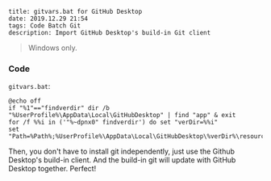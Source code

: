 ```
title: gitvars.bat for GitHub Desktop
date: 2019.12.29 21:54
tags: Code Batch Git
description: Import GitHub Desktop's build-in Git client
```

> Windows only.

### Code

`gitvars.bat`:

```batch
@echo off
if "%1"=="findverdir" dir /b "%UserProfile%\AppData\Local\GitHubDesktop" | find "app" & exit
for /f %%i in ('"%~dpnx0" findverdir') do set "verDir=%%i"
set "Path=%Path%;%UserProfile%\AppData\Local\GitHubDesktop\%verDir%\resources\app\git\cmd"
```

Then, you don't have to install git independently, just use the Github Desktop's build-in client. And the build-in git will update with GitHub Desktop together. Perfect!
